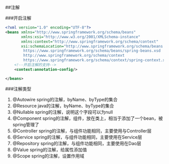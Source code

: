 ##注解

###开启注解
```xml
<?xml version="1.0" encoding="UTF-8"?>
<beans xmlns="http://www.springframework.org/schema/beans"
       xmlns:xsi="http://www.w3.org/2001/XMLSchema-instance"
       xmlns:context="http://www.springframework.org/schema/context"
       xsi:schemaLocation="http://www.springframework.org/schema/beans
        https://www.springframework.org/schema/beans/spring-beans.xsd
        http://www.springframework.org/schema/context
        https://www.springframework.org/schema/context/spring-context.xsd">
    <!--开启注解的支持-->
    <context:annotation-config/>

</beans>
```
###注解类型
1. @Autowire  spring的注解，byName、byType的集合
2. @Resource  java的注解，byName、byType的集合
3. @Nullable  spring的注解，说明这个字段可以为null
4. @Component  spring的注解，组件，放在类上，相当于添加了一个bean，被spring管理了
5. @Controller spring的注解，与组件功能相同，主要使用与Controller层
6. @Service  spring的注解，与组件功能相同，主要使用在Service层
7. @Repository  spring的注解，与组件功能相同，主要使用在Dao层
8. @Value  spring的注解，给属性添加值
9. @Scope  spring的注解，设置作用域
